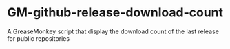 GM-github-release-download-count
================================

A GreaseMonkey script that display the download count of the last release for public repositories
